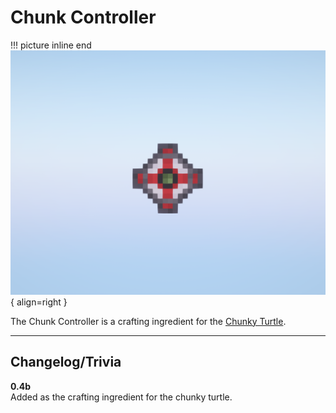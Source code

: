 # Chunk Controller

!!! picture inline end
    ![!Image of the Chunk Controller item](/../assets/images/previews/chunk_controller.png){ align=right }

The Chunk Controller is a crafting ingredient for the [Chunky Turtle](../turtles/chunky_turtle.md).

<p class="picture-spacing" style="--ps:7.6rem;"></p>

---

## Changelog/Trivia

**0.4b**  
Added as the crafting ingredient for the chunky turtle.

